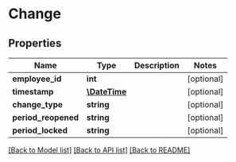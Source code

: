 # Change

## Properties
Name | Type | Description | Notes
------------ | ------------- | ------------- | -------------
**employee_id** | **int** |  | [optional] 
**timestamp** | [**\DateTime**](\DateTime.md) |  | [optional] 
**change_type** | **string** |  | [optional] 
**period_reopened** | **string** |  | [optional] 
**period_locked** | **string** |  | [optional] 

[[Back to Model list]](../README.md#documentation-for-models) [[Back to API list]](../README.md#documentation-for-api-endpoints) [[Back to README]](../README.md)

